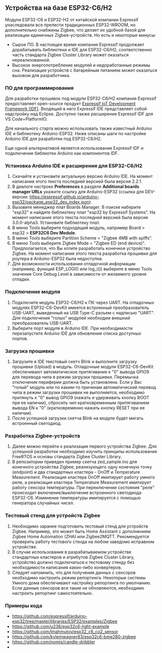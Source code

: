 ## Устройства на базе ESP32-C6/H2 ##
Модули ESP32-C6 и ESP32-H2 от китайской компании Expressif унаследовали все прелести традиционных ESP32-WROOM, но дополнительно снабжены Zigbee, что делает их удобной базой для реализации единичных Zigbee-устройств.
Но есть и некоторые минусы:
- Сырое ПО. В настоящее время компания Expressif продолжает дорабатывать библиотеки и IDE для ESP32-C6/H2, соответственно часть стандарта Zigbee Cluster Library может оказаться нереализованной.
- Высокое энергопотребление модулей и недоработанные режимы сна. Реализация устройств с батарейным питанием может оказаться вызовом для разработчика.
### ПО для программирования ###
Для разработки прошивок под модули ESP32-C6/H2 компания Expressif предоставляет open-source продукт [Expressif IoT Development Framework (IDF)](https://github.com/espressif/esp-idf).
Входящий в него Expressif IDE представляет собой надстройку над Eclipse. Доступно также расширение Expressif IDF для VS Code+PlatformIO.

Для начального старта можно использовать также известный Arduino IDE и библиотеку Arduino-ESP32. Ниже описаны шаги по настройке Arduino IDE для разработки под ESP32-C6/H2.

Еще одной альтернативой является использование Expressif IDF и подключение библиотек Arduino как компонентов IDF.
### Установка Arduino IDE и расширения для ESP32-C6/H2 ###
1. Скачайте и установите актуальную версию Arduino IDE. На момент написания этого текста последней версией была версия 2.2.1.
2. В диалоге настроек **Preferences** в разделе **Additional boards manager URLs** укажите ссылку для Arduino-ESP32 (ссылка для DEV-версии: https://espressif.github.io/arduino-esp32/package_esp32_dev_index.json).
3. Вызовите менеджер плат Boards Manager. В поиске наберите "esp32" и найдите библиотеку плат "esp32 by Expressif Systems". На момент написания этого текста последней версией была версия 3.0.0-alpha3. Установите библиотеку плат.
4. В меню Tools выберите подходящий модуль, например Board > esp32 > **ESP32C6 Dev Module**.
5. В меню Tools выберите Partition Scheme = "Zigbee 4MB with spiffs".
6. В меню Tools выберите Zigbee Mode = "Zigbee ED (end device)". Предполагается, что Вы хотите разработать конечное устройство Zigbee. На момент написания этого текста разработка прошивки для роутера в Arduino-ESP32 была недоступна.
7. Для возможности использования отладочной информации (например, функций ESP_LOGI() или log_i()) выберите в меню Tools значение Core Debug Level в зависимости от желаемого уровня отладки.
### Подключение модуля ###
1. Подключите модуль ESP32-C6/H2 к ПК через UART. На отладочных модулях ESP32-C6-DevKit имеется встроенный преобразователь USB-UART, выведенный на USB Type-C разъем с надписью "UART". Для подключения "голых" модулей необходим внешний преобразователь USB-UART.
2. Выберите порт модуля в Arduino IDE. При необходимости перезапустите Arduino IDE для обновления списка доступных портов.
### Загрузка прошивки ###
1. Загрузите в IDE текстовый скетч Blink и выполните загрузку прошивки (Upload) в модуль. Отладочные модули ESP32-C6-DevKit обеспечивают автоматическое притягивание к "0" вывода GPIO9 для перевода чипа в режим загрузки прошивки. Перемычка отключения периферии должна быть установлена. Если у Вас "голый" модуль или по каким-то причинам автоматический перевод чипа в режим загрузки прошивки не выполняется, необходимо притянуть к "0" вывод GPIO9 (нажать и удерживать кнопку BOOT при ее наличии), сбросить чип кратковременным притягиванием вывода EN к "0" (кратковременно нажать кнопку RESET при ее наличии).
2. После успешной загрузки скетча Blink на модуле будет мигать встроенный светодиод.
### Разработка Zigbee-устройств ###
1. Далее можно перейти к реализации первого устройства Zigbee. Для успешной разработки необходимо изучить принципы использования FreeRTOS и основы стандарта Zigbee Cluster Library.
2. В репозитории приведен пример скетча zed_sample.ino для конечного устройства Zigbee, реализующего одну конечную точку (endpoint) и два стандартных кластера - OnOff и Temperature Measurement. Реализация кластера OnOff имитирует работу умного реле, а реализация кластера Temperature Measurement имитирует работу сенсора температуры. При переключении состояния "реле" происходит включение/выключение встроенного светодиода ESP32-C6. Изменение  температуры имитируется с помощью генератора случайных чисел.
### Тестовый стенд для устройств Zigbee ###
1. Необходимо заранее подготовить тестовый стенд для устройств Zigbee. Например, это может быть Home Assistant с дополнением Zigbee Home Automation (ZHA) или Zigbee2MQTT. Рекомендуется проверить работу тестового стенда на любом заведомо исправном устройстве.
2. В случае использования в разрабатываемом устройстве стандартных кластеров и атрибутов Zigbee Cluster Library, устройство должно подключаться к тестовому стенду без необходимости написания каких-либо конвертеров.
3. Следует напомнить, что для получения данных с сенсоров необходимо настроить режим репортинга. Некоторые системы Умного дома обеспечивают настройку репортинга по умолчанию. Если данные сенсоров все такие не обновляются, необходимо настроить репортинг самостоятельно.
### Примеры кода ###
- https://github.com/espressif/arduino-esp32/tree/master/libraries/ESP32/examples/Zigbee
- https://github.com/u236/esp32c6-light-example
- https://github.com/lmahmutov/esp32_c6_co2_sensor
- https://github.com/kylemwagner83/esp32c6-bme280-zigbee
- https://github.com/nomis/candle-dribbler
- 
